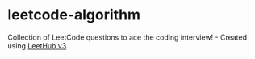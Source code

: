 # leetcode-algorithm
Collection of LeetCode questions to ace the coding interview! - Created using [LeetHub v3](https://github.com/raphaelheinz/LeetHub-3.0)
